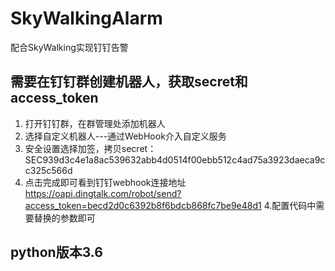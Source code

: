 # SkyWalkingAlarm
配合SkyWalking实现钉钉告警

## 需要在钉钉群创建机器人，获取secret和access_token
1. 打开钉钉群，在群管理处添加机器人
2. 选择自定义机器人---通过WebHook介入自定义服务
3. 安全设置选择加签，拷贝secret：SEC939d3c4e1a8ac539632abb4d0514f00ebb512c4ad75a3923daeca9cc325c566d
4. 点击完成即可看到钉钉webhook连接地址 https://oapi.dingtalk.com/robot/send?access_token=becd2d0c6392b8f6bdcb868fc7be9e48d1
4.配置代码中需要替换的参数即可

## python版本3.6

